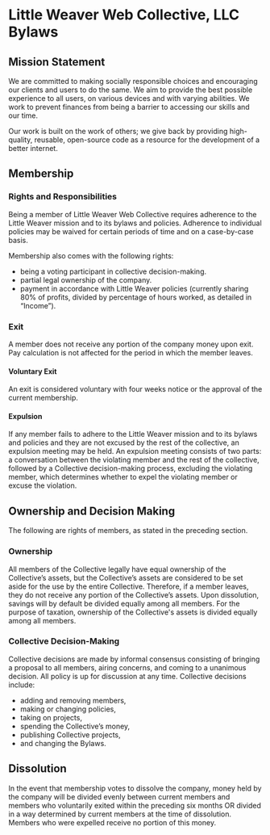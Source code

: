 Little Weaver Web Collective, LLC Bylaws
========================================

Mission Statement
-----------------

We are committed to making socially responsible choices and encouraging our clients and users to do the same.
We aim to provide the best possible experience to all users, on various devices and with varying abilities.
We work to prevent finances from being a barrier to accessing our skills and our time.

Our work is built on the work of others; we give back by providing high-quality, reusable, open-source code as a resource for the development of a better internet.


Membership
----------

### Rights and Responsibilities

Being a member of Little Weaver Web Collective requires adherence to the Little Weaver mission and to its bylaws and policies.
Adherence to individual policies may be waived for certain periods of time and on a case-by-case basis.

Membership also comes with the following rights:

* being a voting participant in collective decision-making.
* partial legal ownership of the company.
* payment in accordance with Little Weaver policies (currently sharing 80% of profits, divided by percentage of hours worked, as detailed in “Income”).

### Exit

A member does not receive any portion of the company money upon exit.
Pay calculation is not affected for the period in which the member leaves.

#### Voluntary Exit

An exit is considered voluntary with four weeks notice or the approval of the current membership.

#### Expulsion

If any member fails to adhere to the Little Weaver mission and to its bylaws and policies and they are not excused by the rest of the collective, an expulsion meeting may be held.
An expulsion meeting consists of two parts: a conversation between the violating member and the rest of the collective, followed by a Collective decision-making process, excluding the violating member, which determines whether to expel the violating member or excuse the violation.


Ownership and Decision Making
-----------------------------

The following are rights of members, as stated in the preceding section.

### Ownership

All members of the Collective legally have equal ownership of the Collective’s assets, but the Collective’s assets are considered to be set aside for the use by the entire Collective.
Therefore, if a member leaves, they do not receive any portion of the Collective’s assets.
Upon dissolution, savings will by default be divided equally among all members.
For the purpose of taxation, ownership of the Collective's assets is divided equally among all members.

### Collective Decision-Making

Collective decisions are made by informal consensus consisting of bringing a proposal to all members, airing concerns, and coming to a unanimous decision.
All policy is up for discussion at any time.
Collective decisions include:

* adding and removing members,
* making or changing policies,
* taking on projects,
* spending the Collective’s money,
* publishing Collective projects,
* and changing the Bylaws.


Dissolution
-----------

In the event that membership votes to dissolve the company, money held by the company will be divided evenly between current members and members who voluntarily exited within the preceding six months OR divided in a way determined by current members at the time of dissolution.
Members who were expelled receive no portion of this money.
